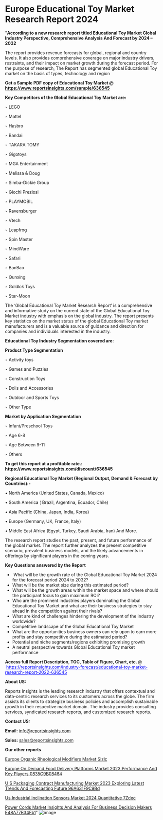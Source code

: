 # Europe Educational Toy Market Research Report 2024

"<strong>According to a new research report titled Educational Toy Market Global Industry Perspective, Comprehensive Analysis And Forecast by 2024 – 2032</strong>

The report provides revenue forecasts for global, regional and country levels. It also provides comprehensive coverage on major industry drivers, restraints, and their impact on market growth during the forecast period. For the purpose of research, The Report has segmented global Educational Toy market on the basis of types, technology and region

<strong>Get a Sample PDF copy of Educational Toy Market </strong><strong>@<a href=https://www.reportsinsights.com/sample/636545 style=color:#0000ff;> https://www.reportsinsights.com/sample/636545</a></strong></font>

<strong>Key Competitors of the Global Educational Toy Market are:</strong>

‣ LEGO

‣ Mattel

‣ Hasbro

‣ Bandai

‣ TAKARA TOMY

‣ Gigotoys

‣ MGA Entertainment

‣ Melissa & Doug

‣ Simba-Dickie Group

‣ Giochi Preziosi

‣ PLAYMOBIL

‣ Ravensburger

‣ Vtech

‣ Leapfrog

‣ Spin Master

‣ MindWare

‣ Safari

‣ BanBao

‣ Qunxing

‣ Goldlok Toys

‣ Star-Moon

The ‘Global Educational Toy Market Research Report’ is a comprehensive and informative study on the current state of the Global Educational Toy Market industry with emphasis on the global industry. The report presents key statistics on the market status of the global Educational Toy market manufacturers and is a valuable source of guidance and direction for companies and individuals interested in the industry.

<strong>Educational Toy Industry Segmentation covered are:</strong>

<strong>Product Type Segmentation</strong>

‣    Activity toys

‣ Games and Puzzles

‣ Construction Toys

‣ Dolls and Accessories

‣ Outdoor and Sports Toys

‣ Other Type

<strong>Market by Application Segmentation</strong>

‣   Infant/Preschool Toys

‣ Age 6-8

‣ Age Between 9-11

‣ Others

<strong>To get this report at a profitable rate.: <a href=https://www.reportsinsights.com/discount/636545 style=color:#0000ff;>https://www.reportsinsights.com/discount/636545</a></strong></font>

<strong>Regional Educational Toy Market (Regional Output, Demand &amp; Forecast by Countries):-</strong>

• North America (United States, Canada, Mexico)

• South America ( Brazil, Argentina, Ecuador, Chile)

• Asia Pacific (China, Japan, India, Korea)

• Europe (Germany, UK, France, Italy)

• Middle East Africa (Egypt, Turkey, Saudi Arabia, Iran) And More.

The research report studies the past, present, and future performance of the global market. The report further analyzes the present competitive scenario, prevalent business models, and the likely advancements in offerings by significant players in the coming years.

<strong>Key Questions answered by the Report</strong>
<ul>
  <li> What will be the growth rate of the Global Educational Toy Market 2024 for the forecast period 2024 to 2032?</li>
  <li>What will be the market size during this estimated period?</li>
  <li>What will be the growth areas within the market space and where should the participant focus to gain maximum ROI?</li>
  <li>Who are the prominent industries players dominating the Global Educational Toy Market and what are their business strategies to stay ahead in the competition against their rivals?</li>
  <li>What are kind of challenges hindering the development of the industry worldwide?</li>
  <li>Competitive landscape of the Global Educational Toy Market</li>
  <li>What are the opportunities business owners can rely upon to earn more profits and stay competitive during the estimated period?</li>
  <li>Potential and niche segments/regions exhibiting promising growth</li>
  <li>A neutral perspective towards Global Educational Toy market performance</li>
</ul>
<strong>Access full Report Description, TOC, Table of Figure, Chart, etc. </strong>@  <a href=https://reportsinsights.com/industry-forecast/educational-toy-market-research-report-2022-636545 style=color:#0000ff;>https://reportsinsights.com/industry-forecast/educational-toy-market-research-report-2022-636545</a></font>

<strong><strong>About US</strong>:</strong>

Reports Insights is the leading research industry that offers contextual and data-centric research services to its customers across the globe. The firm assists its clients to strategize business policies and accomplish sustainable growth in their respective market domain. The industry provides consulting services, syndicated research reports, and customized research reports.

<strong>Contact US:</strong>

<p class=""""><b>Email:</b> <a href=mailto:info@reportsinsights.com>info@reportsinsights.com</a></p>
<p class=""""><b>Sales:</b> <a href=mailto:sales@reportsinsights.com>sales@reportsinsights.com</a></p>

<strong>Our other reports</strong>

<a href=https://www.linkedin.com/pulse/europe-organic-rheological-modifiers-market-sizlc/>Europe Organic Rheological Modifiers Market Sizlc</a>

<a href=https://medium.com/@reportsinsights.aj/europe-on-demand-food-delivery-platforms-market-2023-performance-and-key-players-0835c9b08464>Europe On Demand Food Delivery Platforms Market 2023 Performance And Key Players 0835C9B08464</a>

<a href=https://medium.com/@patelamau/u-s-packaging-contract-manufacturing-market-2023-exploring-latest-trends-and-forecasting-future-96a631f9c9bd>U S Packaging Contract Manufacturing Market 2023 Exploring Latest Trends And Forecasting Future 96A631F9C9Bd</a>

<a href=https://www.linkedin.com/pulse/us-industrial-inclination-sensors-market-2024-quantitative-7zdec/>Us Industrial Inclination Sensors Market 2024 Quantitative 7Zdec</a>

<a href=https://medium.com/@jadhaosuchit578/power-cords-market-insights-and-analysis-for-business-decision-makers-e48a77b34fb1>Power Cords Market Insights And Analysis For Business Decision Makers E48A77B34Fb1</a>"
![image](https://github.com/aakesh123242/RIMarket/assets/158431203/5bff3cd6-5728-46fb-b4a0-81689e33f42d)
